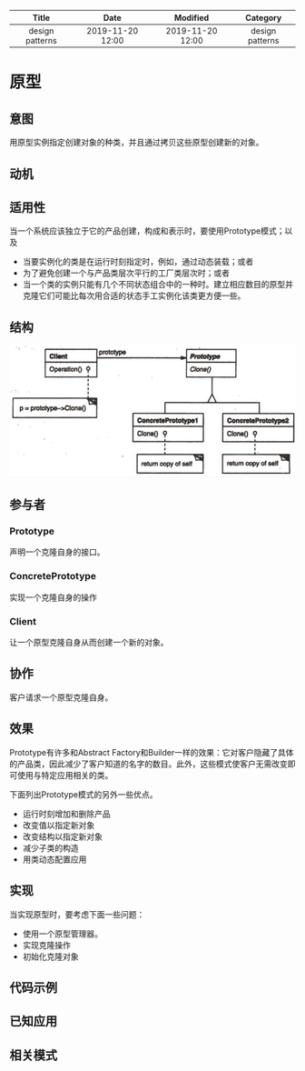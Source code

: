 | Title                | Date             | Modified         | Category          |
|:--------------------:|:----------------:|:----------------:|:-----------------:|
| design patterns      | 2019-11-20 12:00 | 2019-11-20 12:00 | design patterns   |


# 原型


## 意图
用原型实例指定创建对象的种类，并且通过拷贝这些原型创建新的对象。
## 动机

## 适用性
当一个系统应该独立于它的产品创建，构成和表示时，要使用Prototype模式；以及
- 当要实例化的类是在运行时刻指定时，例如，通过动态装载；或者
- 为了避免创建一个与产品类层次平行的工厂类层次时；或者
- 当一个类的实例只能有几个不同状态组合中的一种时。建立相应数目的原型并克隆它们可能比每次用合适的状态手工实例化该类更方便一些。

## 结构

![](./images/prototype.png)

## 参与者

### Prototype
声明一个克隆自身的接口。

### ConcretePrototype
实现一个克隆自身的操作

### Client
让一个原型克隆自身从而创建一个新的对象。


## 协作
客户请求一个原型克隆自身。

## 效果
Prototype有许多和Abstract Factory和Builder一样的效果：它对客户隐藏了具体的产品类，因此减少了客户知道的名字的数目。此外，这些模式使客户无需改变即可使用与特定应用相关的类。

下面列出Prototype模式的另外一些优点。
- 运行时刻增加和删除产品
- 改变值以指定新对象
- 改变结构以指定新对象
- 减少子类的构造
- 用类动态配置应用


## 实现
当实现原型时，要考虑下面一些问题：
- 使用一个原型管理器。
- 实现克隆操作
- 初始化克隆对象


## 代码示例
## 已知应用
## 相关模式

